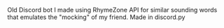 Old Discord bot I made using RhymeZone API for similar sounding words that emulates the "mocking" of my friend.
Made in discord.py
